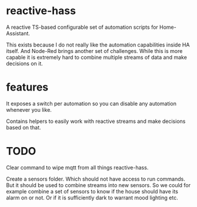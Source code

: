 # reactive-hass

A reactive TS-based configurable set of automation scripts for Home-Assistant.

This exists because I do not really like the automation capabilities inside HA itself. And Node-Red brings another set of challenges. While this is more capable it is extremely hard to combine multiple streams of data and make decisions on it.

# features

It exposes a switch per automation so you can disable any automation whenever you like.

Contains helpers to easily work with reactive streams and make decisions based on that.

# TODO

Clear command to wipe mqtt from all things reactive-hass.

Create a sensors folder. Which should not have access to run commands. But it should be used to combine streams into new sensors. So we could for example combine a set of sensors to know if the house should have its alarm on or not. Or if it is sufficiently dark to warrant mood lighting etc.
